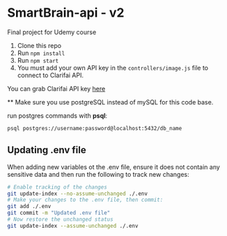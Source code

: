# SmartBrain-api - v2
Final project for Udemy course

1. Clone this repo
2. Run `npm install`
3. Run `npm start`
4. You must add your own API key in the `controllers/image.js` file to connect to Clarifai API.

You can grab Clarifai API key [here](https://www.clarifai.com/)

** Make sure you use postgreSQL instead of mySQL for this code base.

run postgres commands with **psql**:
```bash
psql postgres://username:password@localhost:5432/db_name
```

## Updating .env file
When adding new variables ot the .env file, ensure it does not contain any sensitive data and then run the following to track new changes:
```bash
# Enable tracking of the changes
git update-index --no-assume-unchanged ./.env
# Make your changes to the .env file, then commit:
git add ./.env
git commit -m "Updated .env file"
# Now restore the unchanged status
git update-index --assume-unchanged ./.env
```
